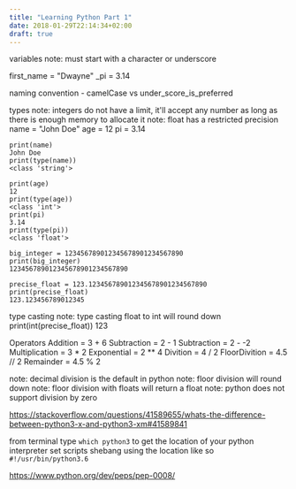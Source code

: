 ```yaml
---
title: "Learning Python Part 1"
date: 2018-01-29T22:14:34+02:00
draft: true
---
```


variables
note: must start with a character or underscore

first_name = "Dwayne"
_pi = 3.14

naming convention - camelCase vs under_score_is_preferred

types
note: integers do not have a limit, it'll accept any number as long as there is enough memory to allocate it
note: float has a restricted precision
    name = "John Doe"
    age = 12
    pi = 3.14

    print(name)
    John Doe
    print(type(name))
    <class 'string'>

    print(age)
    12
    print(type(age))
    <class 'int'>
    print(pi)
    3.14
    print(type(pi))
    <class 'float'>

    big_integer = 123456789012345678901234567890
    print(big_integer)
    123456789012345678901234567890

    precise_float = 123.123456789012345678901234567890
    print(precise_float)
    123.123456789012345

type casting
note: type casting float to int will round down
    print(int(precise_float))
    123

Operators
Addition = 3 + 6
Subtraction = 2 - 1
Subtraction = 2 - -2
Multiplication = 3 * 2
Exponential = 2 ** 4
Divition = 4 / 2
FloorDivition = 4.5 // 2
Remainder = 4.5 % 2

note: decimal division is the default in python
note: floor division will round down
note: floor division with floats will return a float
note: python does not support division by zero


https://stackoverflow.com/questions/41589655/whats-the-difference-between-python3-x-and-python3-xm#41589841

from terminal type `which python3` to get the location of your python interpreter
set scripts shebang using the location like so
`#!/usr/bin/python3.6`

https://www.python.org/dev/peps/pep-0008/